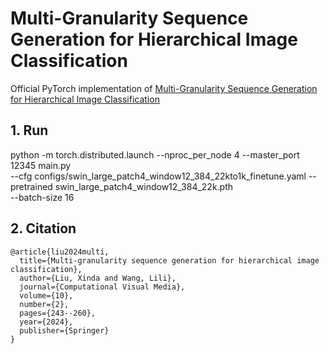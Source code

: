 # Multi-Granularity Sequence Generation for Hierarchical Image Classification
Official PyTorch implementation of [Multi-Granularity Sequence Generation for Hierarchical Image Classification](https://link.springer.com/article/10.1007/s41095-022-0332-2)

## 1. Run 

python -m torch.distributed.launch --nproc_per_node 4 --master_port 12345  main.py \
--cfg configs/swin_large_patch4_window12_384_22kto1k_finetune.yaml --pretrained swin_large_patch4_window12_384_22k.pth \
--batch-size 16

## 2. Citation

```
@article{liu2024multi,
  title={Multi-granularity sequence generation for hierarchical image classification},
  author={Liu, Xinda and Wang, Lili},
  journal={Computational Visual Media},
  volume={10},
  number={2},
  pages={243--260},
  year={2024},
  publisher={Springer}
}
``` 
